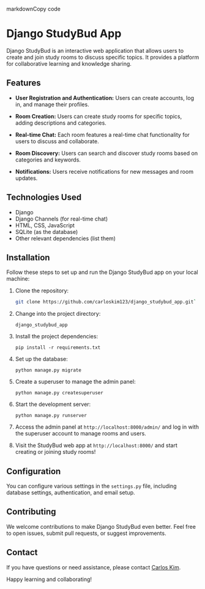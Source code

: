 markdownCopy code

# Django StudyBud App

Django StudyBud is an interactive web application that allows users to create and join study rooms to discuss specific topics. It provides a platform for collaborative learning and knowledge sharing.

## Features

- **User Registration and Authentication:** Users can create accounts, log in, and manage their profiles.

- **Room Creation:** Users can create study rooms for specific topics, adding descriptions and categories.

- **Real-time Chat:** Each room features a real-time chat functionality for users to discuss and collaborate.

- **Room Discovery:** Users can search and discover study rooms based on categories and keywords.

- **Notifications:** Users receive notifications for new messages and room updates.

## Technologies Used

- Django
- Django Channels (for real-time chat)
- HTML, CSS, JavaScript
- SQLite (as the database)
- Other relevant dependencies (list them)

## Installation

Follow these steps to set up and run the Django StudyBud app on your local machine:

1. Clone the repository:
   ```bash
   git clone https://github.com/carloskim123/django_studybud_app.git` 

2.  Change into the project directory:

      `django_studybud_app` 
    
4.  Install the project dependencies:
    
    
    `pip install -r requirements.txt`
    
5.  Set up the database:
    
    
    `python manage.py migrate` 
    
6.  Create a superuser to manage the admin panel:
    
    
    `python manage.py createsuperuser` 
    
7.  Start the development server:
   
    
    `python manage.py runserver` 
    
8.  Access the admin panel at `http://localhost:8000/admin/` and log in with the superuser account to manage rooms and users.
    
9.  Visit the StudyBud web app at `http://localhost:8000/` and start creating or joining study rooms!
    

## Configuration

You can configure various settings in the `settings.py` file, including database settings, authentication, and email setup.

## Contributing

We welcome contributions to make Django StudyBud even better. Feel free to open issues, submit pull requests, or suggest improvements.

## Contact

If you have questions or need assistance, please contact [Carlos Kim](https://github.com/carloskim123).

Happy learning and collaborating!
